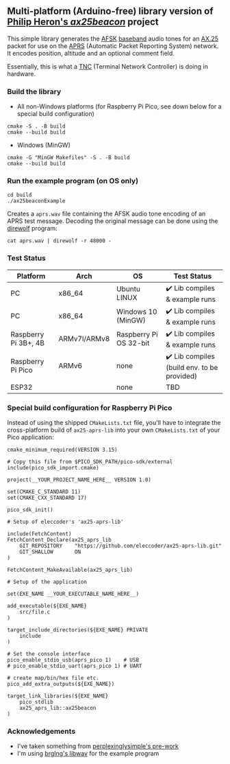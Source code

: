 ## Multi-platform (Arduino-free) library version of [Philip Heron's *ax25beacon*](https://github.com/fsphil/ax25beacon) project

This simple library generates the [AFSK](https://en.wikipedia.org/wiki/Frequency-shift_keying#Audio_FSK) [baseband](https://en.wikipedia.org/wiki/Baseband)
audio tones for an [AX.25](https://en.wikipedia.org/wiki/AX.25) packet for use on the [APRS](https://en.wikipedia.org/wiki/Automatic_Packet_Reporting_System) (Automatic Packet Reporting System) network.
It encodes position, altitude and an optional comment field.

Essentially, this is what a [TNC](https://en.wikipedia.org/wiki/Terminal_node_controller) (Terminal Network Controller) is doing in hardware.

### Build the library
- All non-Windows platforms (for Raspberry Pi Pico, see down below for a special build configuration)

```
cmake -S . -B build
cmake --build build
```

- Windows (MinGW)

```
cmake -G "MinGW Makefiles" -S . -B build
cmake --build build
```

### Run the example program (on OS only)
```
cd build
./ax25beaconExample
```
Creates a `aprs.wav` file containing the AFSK audio tone encoding of an APRS test message.
Decoding the original message can be done using the [direwolf](https://github.com/wb2osz/direwolf) program:

```
cat aprs.wav | direwolf -r 48000 -
```

### Test Status

Platform | Arch | OS | Test Status
-------------- | ------------ | ------------- | ---------------
PC | x86_64 | Ubuntu LINUX | :heavy_check_mark: Lib compiles & example runs
PC | x86_64 | Windows 10 (MinGW) | :heavy_check_mark: Lib compiles & example runs
Raspberry Pi 3B+, 4B | ARMv7l/ARMv8 | Raspberry Pi OS 32-bit | :heavy_check_mark: Lib compiles & example runs
Raspberry Pi Pico | ARMv6 | none | :heavy_check_mark: Lib compiles (build env. to be provided)
ESP32 | | none | TBD

### Special build configuration for Raspberry Pi Pico

Instead of using the shipped `CMakeLists.txt` file, you'll have to integrate the cross-platform build of `ax25-aprs-lib` into your own `CMakeLists.txt` of your Pico application:

```
cmake_minimum_required(VERSION 3.15)

# Copy this file from $PICO_SDK_PATH/pico-sdk/external
include(pico_sdk_import.cmake)

project(__YOUR_PROJECT_NAME_HERE__ VERSION 1.0)

set(CMAKE_C_STANDARD 11)
set(CMAKE_CXX_STANDARD 17)

pico_sdk_init()

# Setup of eleccoder's 'ax25-aprs-lib'

include(FetchContent)
FetchContent_Declare(ax25_aprs_lib
    GIT_REPOSITORY    "https://github.com/eleccoder/ax25-aprs-lib.git" 
    GIT_SHALLOW       ON
)

FetchContent_MakeAvailable(ax25_aprs_lib)

# Setup of the application

set(EXE_NAME __YOUR_EXECUTABLE_NAME_HERE__)

add_executable(${EXE_NAME}
    src/file.c
)

target_include_directories(${EXE_NAME} PRIVATE
    include
)

# Set the console interface
pico_enable_stdio_usb(aprs_pico 1)    # USB
# pico_enable_stdio_uart(aprs_pico 1) # UART

# create map/bin/hex file etc.
pico_add_extra_outputs(${EXE_NAME})

target_link_libraries(${EXE_NAME}
    pico_stdlib
    ax25_aprs_lib::ax25beacon
)
```

### Acknowledgements
- I've taken something from [perplexinglysimple's pre-work](https://github.com/perplexinglysimple/ax25beacon)
- I'm using [brglng's libwav](https://github.com/brglng/libwav) for the example program
